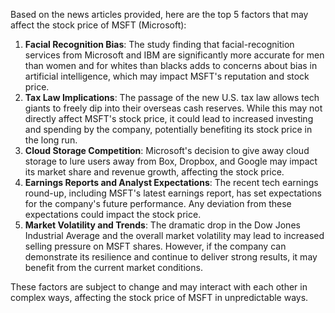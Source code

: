 Based on the news articles provided, here are the top 5 factors that may affect the stock price of MSFT (Microsoft):

1. **Facial Recognition Bias**: The study finding that facial-recognition services from Microsoft and IBM are significantly more accurate for men than women and for whites than blacks adds to concerns about bias in artificial intelligence, which may impact MSFT's reputation and stock price.
2. **Tax Law Implications**: The passage of the new U.S. tax law allows tech giants to freely dip into their overseas cash reserves. While this may not directly affect MSFT's stock price, it could lead to increased investing and spending by the company, potentially benefiting its stock price in the long run.
3. **Cloud Storage Competition**: Microsoft's decision to give away cloud storage to lure users away from Box, Dropbox, and Google may impact its market share and revenue growth, affecting the stock price.
4. **Earnings Reports and Analyst Expectations**: The recent tech earnings round-up, including MSFT's latest earnings report, has set expectations for the company's future performance. Any deviation from these expectations could impact the stock price.
5. **Market Volatility and Trends**: The dramatic drop in the Dow Jones Industrial Average and the overall market volatility may lead to increased selling pressure on MSFT shares. However, if the company can demonstrate its resilience and continue to deliver strong results, it may benefit from the current market conditions.

These factors are subject to change and may interact with each other in complex ways, affecting the stock price of MSFT in unpredictable ways.